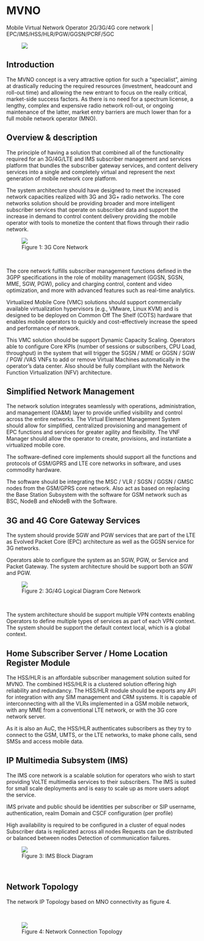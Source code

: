 # MVNO
Mobile Virtual Network Operator 2G/3G/4G core network | EPC/IMS/HSS/HLR/PGW/GGSN/PCRF/5GC 

<figure>
 <img src="High Level Design/MVNO-overview.png" width="%65" height="%65">
 </figure>
 
## Introduction
<p>The MVNO concept is a very attractive option for such a “specialist”, aiming at drastically reducing the required resources (investment, headcount and roll-out time) and allowing the new entrant to focus on the really critical, market-side success factors. As there is no need for a spectrum license, a lengthy, complex and expensive radio network roll-out, or ongoing maintenance of the latter, market entry barriers are much lower than for a full mobile network operator (MNO). </p>

## Overview & description
<p>The principle of having a solution that combined all of the functionality required for an 3G/4G/LTE and IMS subscriber management and services platform that bundles the subscriber gateway services, and content delivery services into a single and completely virtual and represent the next generation of mobile network core platform.</p>
<p>The system architecture should have designed to meet the increased network capacities realized with 3G and 3G+ radio networks. The core networks solution should be providing broader and more intelligent subscriber services that operate on subscriber data and support the increase in demand to control content delivery providing the mobile operator with tools to monetize the content that flows through their radio network. </p>
<figure>
 <img src="High Level Design/MVNO-3G Core Network.png" width="%65" height="%65">
 <figcaption>Figure 1: 3G Core Network </figcaption>
 </figure>
 <br />
 
<p>The core network fulfills subscriber management functions defined in the 3GPP specifications in the role of mobility management (GGSN, SGSN, MME, SGW, PGW), policy and charging control, content and video optimization, and more with advanced features such as real-time analytics.
<p>Virtualized Mobile Core (VMC) solutions should support commercially available virtualization hypervisors (e.g., VMware, Linux KVM) and is designed to be deployed on Common Off The Shelf (COTS) hardware that enables mobile operators to quickly and cost-effectively increase the speed and performance of network.</p>
<p>This VMC solution should be support Dynamic Capacity Scaling. Operators able to configure Core KPIs (number of sessions or subscribers, CPU Load, throughput) in the system that will trigger the SGSN / MME or GGSN / SGW / PGW /VAS VNFs to add or remove Virtual Machines automatically in the operator’s data center. Also should be fully compliant with the Network Function Virtualization (NFV) architecture.</p>

## Simplified Network Management
<p>The network solution integrates seamlessly with operations, administration, and management (OA&M) layer to provide unified visibility and control across the entire networks. The Virtual Element Management System should allow for simplified, centralized provisioning and management of EPC functions and services for greater agility and flexibility. The VNF Manager should allow the operator to create, provisions, and instantiate a virtualized mobile core.</p>
<p>The software-defined core implements should support all the functions and protocols of GSM/GPRS and LTE core networks in software, and uses commodity hardware. </p>
<p>The software should be integrating the MSC / VLR / SGSN / GGSN / GMSC nodes from the GSM/GPRS core network. Also act as based on replacing the Base Station Subsystem with the software for GSM network such as BSC, NodeB and eNodeB with the Software.</p>

## 3G and 4G Core Gateway Services
<p>The system should provide SGW and PGW services that are part of the LTE as Evolved Packet Core (EPC) architecture as well as the GGSN service for 3G networks.</p>
<p>Operators able to configure the system as an SGW, PGW, or Service and Packet Gateway. The system architecture should be support both an SGW and PGW.</p>
<figure>
 <img src="High Level Design/MVNO_3G-4G logical Diagram Core Network.png" width="%65" height="%65">
 <figcaption>Figure 2: 3G/4G Logical Diagram Core Network</figcaption>
 </figure>
 <br />
<p>The system architecture should be support multiple VPN contexts enabling Operators to define multiple types of services as part of each VPN context. The system should be support the default context local, which is a global context. </p>

## Home Subscriber Server / Home Location Register Module

<p> The HSS/HLR is an affordable subscriber management solution suited for MVNO. The combined HSS/HLR is a clustered solution offering high reliability and redundancy. The HSS/HLR module should be exports any API for integration with any SIM management and CRM systems. It is capable of interconnecting with all the VLRs implemented in a GSM mobile network, with any MME from a conventional LTE network, or with the 3G core network server.</p>
<p>As it is also an AuC, the HSS/HLR authenticates subscribers as they try to connect to the GSM, UMTS, or the LTE networks, to make phone calls, send SMSs and access mobile data.</p>

## IP Multimedia Subsystem (IMS)

<p> The IMS core network is a scalable solution for operators who wish to start providing VoLTE multimedia services to their subscribers. The IMS is suited for small scale deployments and is easy to scale up as more users adopt the service.</p>
<p> IMS private and public should be identities per subscriber or SIP username, authentication, realm Domain and CSCF configuration (per profile) </p>
<p>High availability is required to be configured in a cluster of equal nodes Subscriber data is replicated across all nodes Requests can be distributed or balanced between nodes Detection of communication failures.</p>

<figure>
 <img src="High Level Design/MVNO_BlockDiagram_IMS.png" width="%65" height="%65">
 <figcaption>Figure 3: IMS Block Diagram</figcaption>
 </figure>
 <br />

## Network Topology
<p>The network IP Topology based on MNO connectivity as figure 4.</p>
 <br />
<figure>
 <img src="High Level Design/MVNO_NetworkTopology.png" width="%65" height="%65">
 <figcaption>Figure 4: Network Connection Topology</figcaption>
 </figure>
 <br />
